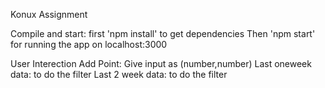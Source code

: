 Konux Assignment

Compile and start: 
  first 'npm install' to get dependencies
  Then 'npm start' for running the app on localhost:3000

User Interection
  Add Point: Give input as (number,number)
  Last oneweek data: to do the filter
  Last 2 week data: to do the filter
